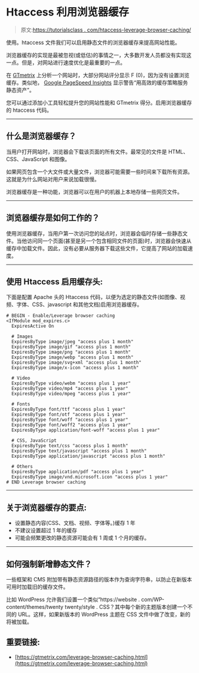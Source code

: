 # Htaccess 利用浏览器缓存

> 原文:[https://tutorialsclass . com/htaccess-leverage-browser-caching/](https://tutorialsclass.com/htaccess-leverage-browser-caching/)

使用。htaccess 文件我们可以启用静态文件的浏览器缓存来提高网站性能。

浏览器缓存的实现是最被忽视(或低估)的事情之一，大多数开发人员都没有实现这一点。但是，对网站进行速度优化是最重要的一点。

在 [GTmetrix](https://gtmetrix.com/) 上分析一个网站时，大部分网站评分显示 F (0)，因为没有设置浏览缓存。类似地， [Google PageSpeed Insights](https://developers.google.com/speed/pagespeed/insights/) 显示警告“用高效的缓存策略服务静态资产”。

您可以通过添加小工具轻松提升您的网站性能和 GTmetrix 得分。启用浏览器缓存的 htaccess 代码。

* * *

## 什么是浏览器缓存？

当用户打开网站时，浏览器会下载该页面的所有文件。最常见的文件是 HTML、CSS、JavaScript 和图像。

如果网页包含一个大文件或大量文件，浏览器可能需要一些时间来下载所有资源。这就是为什么网站对用户来说加载很慢。

浏览器缓存是一种功能，浏览器可以在用户的机器上本地存储一些网页文件。

* * *

## 浏览器缓存是如何工作的？

使用浏览器缓存，当用户第一次访问您的站点时，浏览器会临时存储一些静态文件。当他访问同一个页面(甚至是另一个包含相同文件的页面)时，浏览器会快速从缓存中加载文件。因此，没有必要从服务器下载这些文件，它提高了网站的加载速度。

* * *

## 使用 Htaccess 启用缓存头:

下面是配置 Apache 头的 Htaccess 代码，以便为选定的静态文件(如图像、视频、字体、CSS、javascript 和其他文档)启用浏览器缓存。

```
# BEGIN - Enable/Leverage browser caching
<IfModule mod_expires.c>
  ExpiresActive On

  # Images
  ExpiresByType image/jpeg "access plus 1 month"
  ExpiresByType image/gif "access plus 1 month"
  ExpiresByType image/png "access plus 1 month"
  ExpiresByType image/webp "access plus 1 month"
  ExpiresByType image/svg+xml "access plus 1 month"
  ExpiresByType image/x-icon "access plus 1 month"

  # Video
  ExpiresByType video/webm "access plus 1 year"
  ExpiresByType video/mp4 "access plus 1 year"
  ExpiresByType video/mpeg "access plus 1 year"

  # Fonts
  ExpiresByType font/ttf "access plus 1 year"
  ExpiresByType font/otf "access plus 1 year"
  ExpiresByType font/woff "access plus 1 year"
  ExpiresByType font/woff2 "access plus 1 year"
  ExpiresByType application/font-woff "access plus 1 year"

  # CSS, JavaScript
  ExpiresByType text/css "access plus 1 month"
  ExpiresByType text/javascript "access plus 1 month"
  ExpiresByType application/javascript "access plus 1 month"

  # Others
  ExpiresByType application/pdf "access plus 1 year"
  ExpiresByType image/vnd.microsoft.icon "access plus 1 year"
# END Leverage browser caching
```

* * *

## 关于浏览器缓存的要点:

*   设置静态内容(CSS、文档、视频、字体等。)缓存 1 年
*   不建议设置超过 1 年的缓存
*   可能会频繁更改的静态资源可能会有 1 周或 1 个月的缓存。

* * *

## 如何强制新增静态文件？

一些框架和 CMS 附加带有静态资源路径的版本作为查询字符串，以防止在新版本可用时加载旧的缓存文件。

比如 WordPress 允许我们设置一个类似“https://website . com/WP-content/themes/twenty twenty/style . CSS？其中每个新的主题版本创建一个不同的 URL。这样，如果新版本的 WordPress 主题在 CSS 文件中做了改变，新的将被加载。

## 重要链接:

*   [https://gtmetrix.com/leverage-browser-caching.html](https://gtmetrix.com/leverage-browser-caching.html)